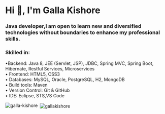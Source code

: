 <h1 >Hi 👋, I'm Galla Kishore</h1>
<h3> Java developer,I am open to learn new and diversified technologies 
without boundaries to enhance my professional skills. </h3>

<h3>Skilled in:</h3>
   <p>	•Backend: Java 8, JEE (Servlet, JSP), JDBC, Spring MVC, Spring Boot, Hibernate, Restful Services, Microservices<br>
        • Frontend: HTML5, CSS3<br>
        • Databases: MySQL, Oracle, PostgreSQL, H2, MongoDB<br>
        • Build tools: Maven<br>
        • Version Control: Git & GitHub<br>
        • IDE: Eclipse, STS,VS Code
   </p>


<p><img align="left" src="https://github-readme-stats.vercel.app/api/top-langs?username=gallakishore&show_icons=true&locale=en&layout=compact" alt="galla-kishore" /></p>

<p>&nbsp;<img align="center" src="https://github-readme-stats.vercel.app/api?username=gallakishore&show_icons=true&locale=en" alt="gallakishore" /></p>

<!-- <p><img align="center" src="https://github-readme-streak-stats.herokuapp.com/?user=gallakishore&" alt="gallakishore" /></p>-->
